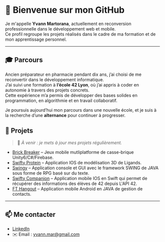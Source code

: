 # 👋 Bienvenue sur mon GitHub

Je m'appelle **Yvann Martorana**, actuellement en reconversion professionnelle dans le développement web et mobile.  
Ce profil regroupe les projets réalisés dans le cadre de ma formation et de mon apprentissage personnel.

---

## 🎓 Parcours

Ancien préparateur en pharmacie pendant dix ans, j’ai choisi de me reconvertir dans le développement informatique.  
J’ai suivi une formation à **l’école 42 Lyon**, où j’ai appris à coder en autonomie à travers des projets concrets.  
Cette expérience m’a permis de développer des bases solides en programmation, en algorithmie et en travail collaboratif.

Je poursuis aujourd’hui mon parcours dans une nouvelle école, et je suis à la recherche d’une **alternance** pour continuer à progresser.


## 📂 Projets

> 🔧 *À venir : je mets à jour mes projets régulièrement.*

- [Brick Breaker](https://github.com/Vaynn/brickbreaker) – Jeux mobile mutliplatforme de casse-brique Unity6/C#/Firebase.
- [Swifty Protein](https://github.com/Vaynn/swifty_protein) – Application IOS de modélisation 3D de Ligands.
- [Swingy](https://github.com/Vaynn/swingy) – Application console et GUI avec le framework SWING de JAVA sous forme de RPG basé sur du texte.
- [Swifty Companion](https://github.com/Vaynn/swifty_companion) – Application mobile IOS en Swift qui permet de récupérer des informations des élèves de 42 depuis L'API 42.
- [FT Hangout](https://github.com/Vaynn/__ft_hangout__) – Application mobile Android en JAVA de gestion de contacts.
---

## 📫 Me contacter

- [LinkedIn](https://www.linkedin.com/in/yvann-martorana-6a9413189/)
- ✉️ Email : yvann.mar@gmail.com
